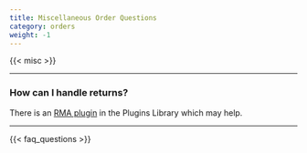 ```yaml
---
title: Miscellaneous Order Questions
category: orders 
weight: -1 
---
```


{{< misc >}} 

--- 
### How can I handle returns? 
There is an [RMA plugin](https://www.zen-cart.com/downloads.php?do=file&id=1692) in the Plugins Library which may help.

---
<!-- please keep this at the end --> 
{{< faq_questions >}}
